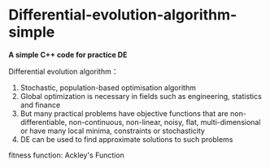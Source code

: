 # Differential-evolution-algorithm-simple

**A simple C++ code for practice DE**

Differential evolution algorithm：
  1. Stochastic, population-based optimisation algorithm
  2. Global optimization is necessary in fields such as engineering, statistics and finance
  3. But many practical problems have objective functions that are non- differentiable, non-continuous, non-linear, noisy,          flat, multi-dimensional or have many local minima, constraints or stochasticity
  4. DE can be used to find approximate solutions to such problems
  


fitness function: Ackley's Function

